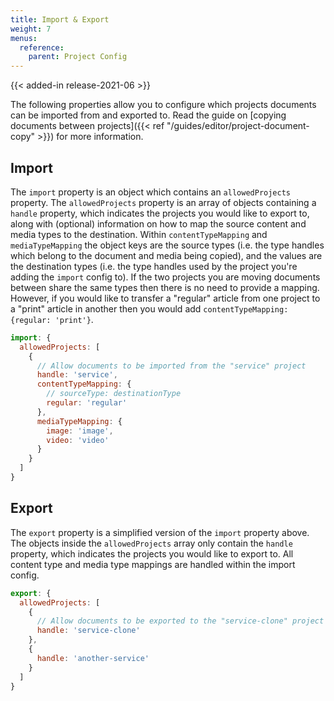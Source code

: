 ```yaml
---
title: Import & Export
weight: 7
menus:
  reference:
    parent: Project Config
---
```


{{< added-in release-2021-06 >}}

The following properties allow you to configure which projects documents can be imported from and exported to. Read the guide on [copying documents between projects]({{< ref "/guides/editor/project-document-copy" >}}) for more information.
## Import

The `import` property is an object which contains an `allowedProjects` property. The `allowedProjects` property is an array of objects containing a `handle` property, which indicates the projects you would like to export to, along with (optional) information on how to map the source content and media types to the destination. Within `contentTypeMapping` and `mediaTypeMapping` the object keys are the source types (i.e. the type handles which belong to the document and media being copied), and the values are the destination types (i.e. the type handles used by the project you're adding the `import` config to). If the two projects you are moving documents between share the same types then there is no need to provide a mapping. However, if you would like to transfer a "regular" article from one project to a "print" article in another then you would add `contentTypeMapping: {regular: 'print'}`.

```js
import: {
  allowedProjects: [
    {
      // Allow documents to be imported from the "service" project
      handle: 'service',
      contentTypeMapping: {
        // sourceType: destinationType
        regular: 'regular'
      },
      mediaTypeMapping: {
        image: 'image',
        video: 'video'
      }
    }
  ]
}
```

## Export

The `export` property is a simplified version of the `import` property above. The objects inside the `allowedProjects` array only contain the `handle` property, which indicates the projects you would like to export to. All content type and media type mappings are handled within the import config.

```js
export: {
  allowedProjects: [
    {
      // Allow documents to be exported to the "service-clone" project
      handle: 'service-clone'
    },
    {
      handle: 'another-service'
    }
  ]
}
```
